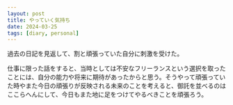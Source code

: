 ```yaml
---
layout: post
title: やっていく気持ち 
date: 2024-03-25
tags: [diary, personal]
---
```


過去の日記を見返して、割と頑張っていた自分に刺激を受けた。

仕事に限った話をすると、当時としては不安なフリーランスという選択を取ったことには、自分の能力や将来に期待があったからと思う。そうやって頑張っていた時やまた今日の頑張りが反映される未来のことを考えると、御託を並べるのはここらへんにして、今日もまた地に足をつけてやるべきことを頑張ろう。
